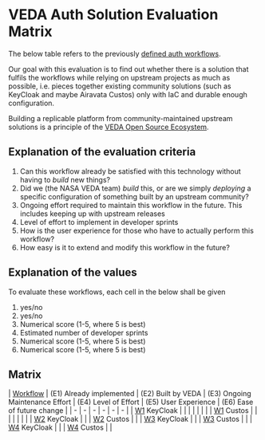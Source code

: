 # VEDA Auth Solution Evaluation Matrix

The below table refers to the previously [defined auth workflows](https://github.com/NASA-IMPACT/veda-auth-central/blob/main/docs/use-case-evaluation/workflows.md).

Our goal with this evaluation is to find out whether there is a solution that fulfils the workflows while relying on upstream projects as much as possible, 
i.e. pieces together existing community solutions (such as KeyCloak and maybe Airavata Custos) only with IaC and durable enough configuration.

Building a replicable platform from community-maintained upstream solutions is a principle of the [VEDA Open Source Ecosystem](https://docs.openveda.cloud/open-source-ecosystem/).


## Explanation of the evaluation criteria

1. Can this workflow already be satisfied with this technology without having to *build* new things?
2. Did we (the NASA VEDA team) *build* this, or are we simply *deploying* a specific configuration of something built by an upstream community?
3. Ongoing effort required to maintain this workflow in the future. This includes keeping up with upstream releases
4. Level of effort to implement in developer sprints
5. How is the user experience for those who have to actually perform this workflow?
6. How easy is it to extend and modify this workflow in the future?


## Explanation of the values

To evaluate these workflows, each cell in the below shall be given

1. yes/no
2. yes/no
3. Numerical score (1-5, where 5 is best)
4. Estimated number of developer sprints
5. Numerical score (1-5, where 5 is best)
6. Numerical score (1-5, where 5 is best)

## Matrix

| [Workflow](https://github.com/NASA-IMPACT/veda-auth-central/blob/main/docs/use-case-evaluation/workflows.md) | (E1) Already implemented | (E2) Built by VEDA | (E3) Ongoing Maintenance Effort | (E4) Level of Effort | (E5) User Experience | (E6) Ease of future change | 
| - | - | - | - | - | - |
| [W1](https://github.com/NASA-IMPACT/veda-auth-central/blob/main/docs/use-case-evaluation/workflows.md#workflow-1-configuring-the-upstream-authentication-provider) KeyCloak |  |  |  |  |  |  |
| [W1](https://github.com/NASA-IMPACT/veda-auth-central/blob/main/docs/use-case-evaluation/workflows.md#workflow-1-configuring-the-upstream-authentication-provider) Custos |  |  |  |  |  |  |
| [W2](https://github.com/NASA-IMPACT/veda-auth-central/blob/main/docs/use-case-evaluation/workflows.md#workflow-2-provisioning-and-configuring-authentication-clients) KeyCloak |  | 
| [W2](https://github.com/NASA-IMPACT/veda-auth-central/blob/main/docs/use-case-evaluation/workflows.md#workflow-2-provisioning-and-configuring-authentication-clients) Custos |  | 
| [W3](https://github.com/NASA-IMPACT/veda-auth-central/blob/main/docs/use-case-evaluation/workflows.md#workflow-3-assigning-users-to-groups-via-a-ui) KeyCloak |  | 
| [W3](https://github.com/NASA-IMPACT/veda-auth-central/blob/main/docs/use-case-evaluation/workflows.md#workflow-3-assigning-users-to-groups-via-a-ui) Custos |  | 
| [W4](https://github.com/NASA-IMPACT/veda-auth-central/blob/main/docs/use-case-evaluation/workflows.md#workflow-4-expose-roles--capabilities-to-services) KeyCloak |  | 
| [W4](https://github.com/NASA-IMPACT/veda-auth-central/blob/main/docs/use-case-evaluation/workflows.md#workflow-4-expose-roles--capabilities-to-services) Custos |  | 
